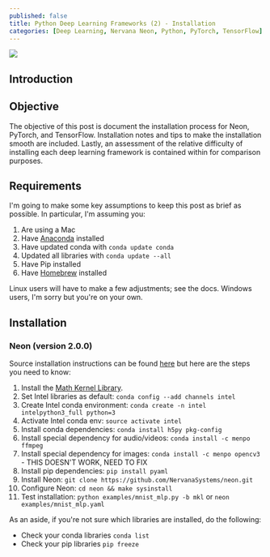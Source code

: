 ```yaml
---
published: false
title: Python Deep Learning Frameworks (2) - Installation
categories: [Deep Learning, Nervana Neon, Python, PyTorch, TensorFlow]
---
```

![](/assets/images/include.jpeg?raw=true)

## Introduction


## Objective
The objective of this post is document the installation process for Neon, PyTorch, and TensorFlow. Installation notes and tips to make the installation smooth are included. Lastly, an assessment of the relative difficulty of installing each deep learning framework is contained within for comparison purposes. 

## Requirements
I'm going to make some key assumptions to keep this post as brief as possible. In particular, I'm assuming you:

1. Are using a Mac
2. Have [Anaconda](https://www.continuum.io/downloads) installed 
3. Have updated conda with `conda update conda`
4. Updated all libraries with `conda update --all`
5. Have Pip installed
6. Have [Homebrew](https://brew.sh/) installed

Linux users will have to make a few adjustments; see the docs. Windows users, I'm sorry but you're on your own. 

## Installation 

### Neon (version 2.0.0)
Source installation instructions can be found [here](http://neon.nervanasys.com/docs/latest/installation.html) but here are the steps you need to know:
1. Install the [Math Kernel Library](https://software.intel.com/en-us/mkl). 
2. Set Intel libraries as default: `conda config --add channels intel`
3. Create Intel conda environment: `conda create -n intel intelpython3_full python=3`
4. Activate Intel conda env: `source activate intel`
5. Install conda dependencies: `conda install h5py pkg-config`
6. Install special dependency for audio/videos: `conda install -c menpo ffmpeg`
7. Install special dependency for images: `conda install -c menpo opencv3` - THIS DOESN'T WORK, NEED TO FIX
7. Install pip dependencies: `pip install pyaml`
8. Install Neon: `git clone https://github.com/NervanaSystems/neon.git`
9. Configure Neon: `cd neon && make sysinstall`
10. Test installation: `python examples/mnist_mlp.py -b mkl` or `neon examples/mnist_mlp.yaml`

As an aside, if you're not sure which libraries are installed, do the following:
- Check your conda libraries `conda list`  
- Check your pip libraries `pip freeze` 

